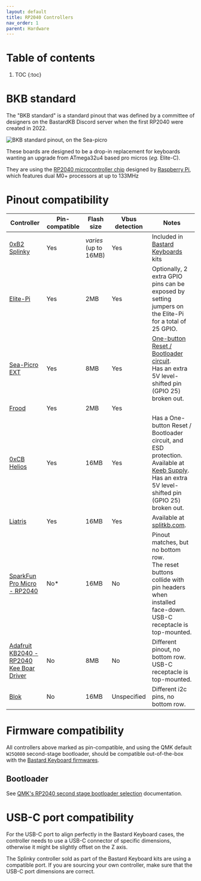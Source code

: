 ```yaml
---
layout: default
title: RP2040 Controllers
nav_order: 1
parent: Hardware
---
```


# Table of contents

1. TOC
{:toc}

# BKB standard

The "BKB standard" is a standard pinout that was defined by a committee of designers on the BastardKB Discord server when the first RP2040 were created in 2022.

![BKB standard pinout, on the Sea-picro](https://github.com/joshajohnson/sea-picro/raw/master/documentation/pinout/sea-picro-top-pinout-rory-render.png)

These boards are designed to be a drop-in replacement for keyboards wanting an upgrade from ATmega32u4 based pro micros (_eg._ Elite-C).

They are using the [RP2040 microcontroller chip](https://www.raspberrypi.com/products/rp2040/) designed by [Raspberry Pi](https://www.raspberrypi.com/), which features dual M0+ processors at up to 133MHz

# Pinout compatibility

Controller | Pin-compatible | Flash size | Vbus detection | Notes
---------- | -------------- | ---------- | -------------- | -----
[0xB2 Splinky](https://github.com/plut0nium/0xB2/) | Yes | _varies_ (up to 16MB) | Yes | Included in [Bastard Keyboards](https://bastardkb.com) kits
[Elite-Pi](https://docs.keeb.io/elite-pi-guide) | Yes | 2MB | Yes | Optionally, 2 extra GPIO pins can be exposed by setting jumpers on the Elite-Pi for a total of 25 GPIO.
[Sea-Picro EXT](https://github.com/joshajohnson/sea-picro) | Yes | 8MB | Yes | [One-button Reset / Bootloader circuit](https://github.com/joshajohnson/sea-picro#one-button-reset--bootloader-circuit). <br />Has an extra 5V level-shifted pin (GPIO 25) broken out.
[Frood](https://github.com/piit79/Frood) | Yes | 2MB | Yes |
[0xCB Helios](https://github.com/0xCB-dev/0xCB-Helios) | Yes | 16MB | Yes | Has a One-button Reset / Bootloader circuit, and ESD protection. <br />Available at [Keeb Supply](https://keeb.supply/products/0xcb-helios). <br />Has an extra 5V level-shifted pin (GPIO 25) broken out.
[Liatris](https://splitkb.com/products/liatris) | Yes | 16MB | Yes | Available at [splitkb.com](https://splitkb.com/collections/featured-products/products/liatris).
[SparkFun Pro Micro - RP2040](https://www.sparkfun.com/products/18288) | No* | 16MB | No | Pinout matches, but no bottom row. <br />The reset buttons collide with pin headers when installed face-down. <br />USB-C receptacle is top-mounted.
[Adafruit KB2040 - RP2040 Kee Boar Driver](https://www.adafruit.com/product/5302) | No | 8MB | No | Different pinout, no bottom row. <br />USB-C receptacle is top-mounted. |
[Blok](https://peg.software/docs/blok) | No | 16MB | Unspecified | Different i2c pins, no bottom row. |

# Firmware compatibility

All controllers above marked as pin-compatible, and using the QMK default `W25Q080` second-stage bootloader, should be compatible out-of-the-box with the [Bastard Keyboard firmwares](https://github.com/Bastardkb/qmk_userspace/releases).

## Bootloader

See [QMK's RP2040 second stage bootloader selection](https://qmk.github.io/qmk_docs_devel/#/platformdev_rp2040?id=rp2040-second-stage-bootloader-selection) documentation.

# USB-C port compatibility

For the USB-C port to align perfectly in the Bastard Keyboard cases, the controller needs to use a USB-C connector of specific dimensions, otherwise it might be slightly offset on the Z axis.

The Splinky controller sold as part of the Bastard Keyboard kits are using a compatible port. If you are sourcing your own controller, make sure that the USB-C port dimensions are correct.
